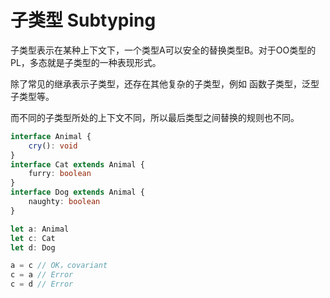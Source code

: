 # 子类型 Subtyping

子类型表示在某种上下文下，一个类型A可以安全的替换类型B。对于OO类型的PL，多态就是子类型的一种表现形式。

除了常见的继承表示子类型，还存在其他复杂的子类型，例如 函数子类型，泛型子类型等。

而不同的子类型所处的上下文不同，所以最后类型之间替换的规则也不同。

```typescript
interface Animal {
    cry(): void
}
interface Cat extends Animal {
    furry: boolean
}
interface Dog extends Animal {
    naughty: boolean
}
```

```typescript
let a: Animal
let c: Cat
let d: Dog

a = c // OK，covariant
c = a // Error
c = d // Error
```
